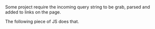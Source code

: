 Some project require the incoming query string to be grab, parsed and added to links on the page.

The following piece of JS does that.